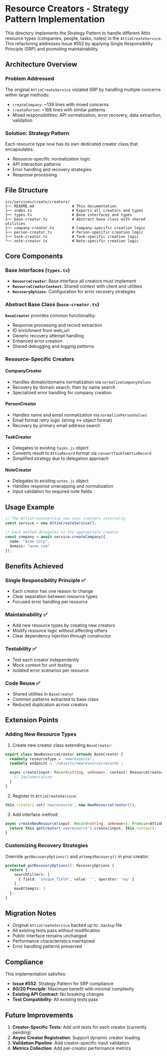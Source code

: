 # Resource Creators - Strategy Pattern Implementation

This directory implements the Strategy Pattern to handle different Attio resource types (companies, people, tasks, notes) in the `AttioCreateService`. This refactoring addresses Issue #552 by applying Single Responsibility Principle (SRP) and promoting maintainability.

## Architecture Overview

### Problem Addressed
The original `AttioCreateService` violated SRP by handling multiple concerns within large methods:
- `createCompany`: ~139 lines with mixed concerns
- `createPerson`: ~168 lines with similar patterns
- Mixed responsibilities: API normalization, error recovery, data extraction, validation

### Solution: Strategy Pattern
Each resource type now has its own dedicated creator class that encapsulates:
- Resource-specific normalization logic
- API interaction patterns
- Error handling and recovery strategies
- Response processing

## File Structure

```
src/services/create/creators/
├── README.md                 # This documentation
├── index.ts                  # Exports all creators and types
├── types.ts                  # Base interfaces and types
├── base-creator.ts           # Abstract base class with shared utilities
├── company-creator.ts        # Company-specific creation logic
├── person-creator.ts         # Person-specific creation logic
├── task-creator.ts           # Task-specific creation logic
└── note-creator.ts           # Note-specific creation logic
```

## Core Components

### Base Interfaces (`types.ts`)

- **`ResourceCreator`**: Base interface all creators must implement
- **`ResourceCreatorContext`**: Shared context with client and utilities
- **`RecoveryOptions`**: Configuration for error recovery strategies

### Abstract Base Class (`base-creator.ts`)

**`BaseCreator`** provides common functionality:
- Response processing and record extraction
- ID enrichment from web_url
- Generic recovery attempt handling
- Enhanced error creation
- Shared debugging and logging patterns

### Resource-Specific Creators

#### CompanyCreator
- Handles domain/domains normalization via `normalizeCompanyValues`
- Recovery by domain search, then by name search
- Specialized error handling for company creation

#### PersonCreator
- Handles name and email normalization via `normalizePersonValues`
- Email format retry logic (string ↔ object format)
- Recovery by primary email address search

#### TaskCreator
- Delegates to existing `tasks.js` object
- Converts result to `AttioRecord` format via `convertTaskToAttioRecord`
- Simplified strategy due to delegation approach

#### NoteCreator
- Delegates to existing `notes.js` object
- Handles response unwrapping and normalization
- Input validation for required note fields

## Usage Example

```typescript
// The AttioCreateService now uses creators internally
const service = new AttioCreateService();

// Each method delegates to the appropriate creator
const company = await service.createCompany({
  name: "Acme Corp",
  domain: "acme.com"
});
```

## Benefits Achieved

### Single Responsibility Principle ✅
- Each creator has one reason to change
- Clear separation between resource types
- Focused error handling per resource

### Maintainability ✅
- Add new resource types by creating new creators
- Modify resource logic without affecting others
- Clear dependency injection through constructor

### Testability ✅
- Test each creator independently
- Mock context for unit testing
- Isolated error scenarios per resource

### Code Reuse ✅
- Shared utilities in `BaseCreator`
- Common patterns extracted to base class
- Reduced duplication across creators

## Extension Points

### Adding New Resource Types

1. Create new creator class extending `BaseCreator`:
```typescript
export class NewResourceCreator extends BaseCreator {
  readonly resourceType = 'newresource';
  readonly endpoint = '/objects/newresource/records';

  async create(input: Record<string, unknown>, context: ResourceCreatorContext): Promise<AttioRecord> {
    // Implementation
  }
}
```

2. Register in `AttioCreateService`:
```typescript
this.creators.set('newresource', new NewResourceCreator());
```

3. Add interface method:
```typescript
async createNewResource(input: Record<string, unknown>): Promise<AttioRecord> {
  return this.getCreator('newresource').create(input, this.context);
}
```

### Customizing Recovery Strategies

Override `getRecoveryOptions()` and `attemptRecovery()` in your creator:
```typescript
protected getRecoveryOptions(): RecoveryOptions {
  return {
    searchFilters: [
      { field: 'unique_field', value: '', operator: 'eq' }
    ],
    maxAttempts: 3
  };
}
```

## Migration Notes

- Original `AttioCreateService` backed up to `.backup` file
- All existing tests pass without modification
- Public interface remains unchanged
- Performance characteristics maintained
- Error handling patterns preserved

## Compliance

This implementation satisfies:
- **Issue #552**: Strategy Pattern for SRP compliance
- **80/20 Principle**: Maximum benefit with minimal complexity
- **Existing API Contract**: No breaking changes
- **Test Compatibility**: All existing tests pass

## Future Improvements

1. **Creator-Specific Tests**: Add unit tests for each creator (currently pending)
2. **Async Creator Registration**: Support dynamic creator loading
3. **Validation Pipeline**: Add creator-specific input validation
4. **Metrics Collection**: Add per-creator performance metrics